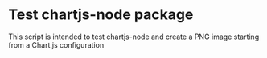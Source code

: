 # Test chartjs-node package

This script is intended to test chartjs-node and create a PNG image starting from a Chart.js configuration
